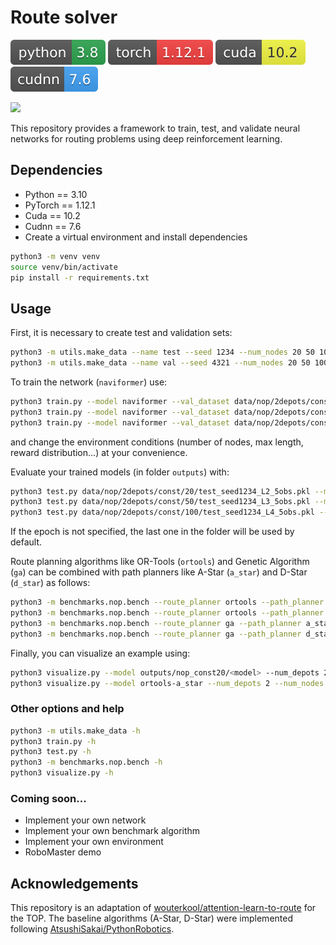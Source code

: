 # Route solver
![](images/python-3.8.svg)
![](images/torch-1.12.1.svg)
![](images/cuda-10.2.svg)
![](images/cudnn-7.6.svg)

![](images/top.gif)

This repository provides a framework to train, test, and validate neural networks for routing problems using deep
reinforcement learning.

## Dependencies

* Python == 3.10
* PyTorch == 1.12.1
* Cuda == 10.2
* Cudnn == 7.6
* Create a virtual environment and install dependencies

```bash
python3 -m venv venv
source venv/bin/activate
pip install -r requirements.txt
```

## Usage

First, it is necessary to create test and validation sets:
```bash
python3 -m utils.make_data --name test --seed 1234 --num_nodes 20 50 100 --num_samples 10000 --data_dist const --max_length 2 3 4 --num_depots 2 --max_obs 5 --max_nodes 0
python3 -m utils.make_data --name val --seed 4321 --num_nodes 20 50 100 --num_samples 10000 --data_dist const --max_length 2 3 4 --num_depots 2 --max_obs 5 --max_nodes 0
```

To train the network (`naviformer`) use:
```bash
python3 train.py --model naviformer --val_dataset data/nop/2depots/const/20/val_seed4321_5obs.pkl --num_nodes 20 --data_dist const --num_depots 2 --max_length 2 --max_obs 5 --max_nodes 0 --combined_mha T --baseline critic
python3 train.py --model naviformer --val_dataset data/nop/2depots/const/50/val_seed4321_5obs.pkl --num_nodes 50 --data_dist const --num_depots 2 --max_length 3 --max_obs 5 --max_nodes 0 --combined_mha T --baseline critic
python3 train.py --model naviformer --val_dataset data/nop/2depots/const/100/val_seed4321_5obs.pkl --num_nodes 100 --data_dist const --num_depots 2 --max_length 4 --max_obs 5 --max_nodes 0 --combined_mha T --baseline critic
```

and change the environment conditions (number of nodes, max length, reward distribution...) at your convenience.

Evaluate your trained models (in folder `outputs`) with:
```bash
python3 test.py data/nop/2depots/const/20/test_seed1234_L2_5obs.pkl --model outputs/np_const20/<model>
python3 test.py data/nop/2depots/const/50/test_seed1234_L3_5obs.pkl --model outputs/nop_const50/<model>
python3 test.py data/nop/2depots/const/100/test_seed1234_L4_5obs.pkl --model outputs/nop_const100/<model>
```
If the epoch is not specified, the last one in the folder will be used by default.

Route planning algorithms like OR-Tools (`ortools`) and Genetic Algorithm (`ga`) can be combined with path planners
like A-Star (`a_star`) and D-Star (`d_star`) as follows:
```bash
python3 -m benchmarks.nop.bench --route_planner ortools --path_planner a_star --datasets data/nop/2depots/const/20/test_seed1234_L2_5obs.pkl --multiprocessing T
python3 -m benchmarks.nop.bench --route_planner ortools --path_planner d_star --datasets data/nop/2depots/const/20/test_seed1234_L2_5obs.pkl --multiprocessing T
python3 -m benchmarks.nop.bench --route_planner ga --path_planner a_star --datasets data/nop/2depots/const/20/test_seed1234_L2_5obs.pkl --multiprocessing T
python3 -m benchmarks.nop.bench --route_planner ga --path_planner d_star --datasets data/nop/2depots/const/20/test_seed1234_L2_5obs.pkl --multiprocessing T
```

Finally, you can visualize an example using:
```bash
python3 visualize.py --model outputs/nop_const20/<model> --num_depots 2 --num_nodes 20 --max_length 3 --data_dist const --max_obs 5 --max_nodes 0
python3 visualize.py --model ortools-a_star --num_depots 2 --num_nodes 20 --max_length 3 --data_dist const --max_obs 5 --max_nodes 0
```

### Other options and help
```bash
python3 -m utils.make_data -h
python3 train.py -h
python3 test.py -h
python3 -m benchmarks.nop.bench -h
python3 visualize.py -h
```

### Coming soon...
* Implement your own network
* Implement your own benchmark algorithm
* Implement your own environment
* RoboMaster demo

## Acknowledgements
This repository is an adaptation of
[wouterkool/attention-learn-to-route](https://github.com/wouterkool/attention-learn-to-route) for the TOP. The baseline
algorithms (A-Star, D-Star) were implemented following
[AtsushiSakai/PythonRobotics](https://github.com/AtsushiSakai/PythonRobotics).